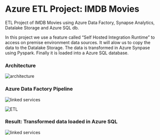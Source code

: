 # Azure ETL Project: IMDB Movies

ETL Project of IMDB Movies using Azure Data Factory, Synapse Analytics, Datalake Storage and Azure SQL db.

In this project we use a feature called “Self Hosted Integration Runtime” to access on premise environment data sources.
It will alow us to copy the data to the Datalake Storage.
The data is transformed in Azure Synpase using Pyspark. Finally it is loaded into a Azure SQL database.


### Architecture 

![architecture](https://drive.google.com/uc?id=1rG4AkjeGjXMjNHFDmMyMFyletJ33ZoiN)

### Azure Data Factory Pipeline

![linked services](https://drive.google.com/uc?id=1zJKSMLm9XxvFmH7TbXNzgRmggPYTG9Br)

![ETL](https://drive.google.com/uc?id=1vBauQqB060s_4CrU14kpCDzidDWWXcic)

### Result: Transformed data loaded in Azure SQL

![linked services](https://drive.google.com/uc?id=1RCXWlDVLwLMgWVdBcovCUUzBtNfhaLZl)
